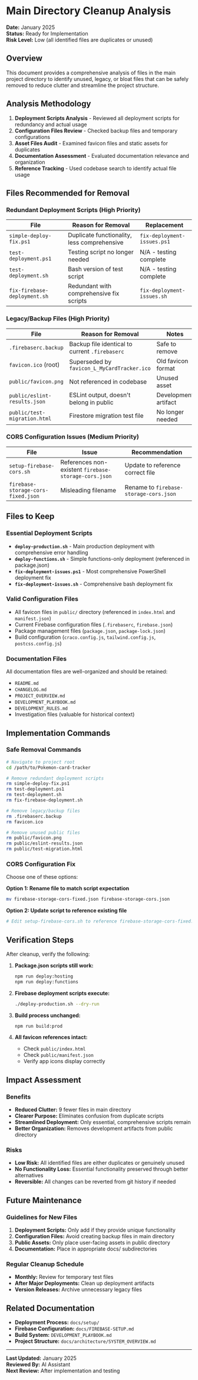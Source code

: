 # Main Directory Cleanup Analysis

**Date:** January 2025  
**Status:** Ready for Implementation  
**Risk Level:** Low (all identified files are duplicates or unused)

## Overview

This document provides a comprehensive analysis of files in the main project directory to identify unused, legacy, or bloat files that can be safely removed to reduce clutter and streamline the project structure.

## Analysis Methodology

1. **Deployment Scripts Analysis** - Reviewed all deployment scripts for redundancy and actual usage
2. **Configuration Files Review** - Checked backup files and temporary configurations
3. **Asset Files Audit** - Examined favicon files and static assets for duplicates
4. **Documentation Assessment** - Evaluated documentation relevance and organization
5. **Reference Tracking** - Used codebase search to identify actual file usage

## Files Recommended for Removal

### Redundant Deployment Scripts (High Priority)

| File | Reason for Removal | Replacement |
|------|-------------------|-------------|
| `simple-deploy-fix.ps1` | Duplicate functionality, less comprehensive | `fix-deployment-issues.ps1` |
| `test-deployment.ps1` | Testing script no longer needed | N/A - testing complete |
| `test-deployment.sh` | Bash version of test script | N/A - testing complete |
| `fix-firebase-deployment.sh` | Redundant with comprehensive fix scripts | `fix-deployment-issues.sh` |

### Legacy/Backup Files (High Priority)

| File | Reason for Removal | Notes |
|------|-------------------|-------|
| `.firebaserc.backup` | Backup file identical to current `.firebaserc` | Safe to remove |
| `favicon.ico` (root) | Superseded by `favicon_L_MyCardTracker.ico` | Old favicon format |
| `public/favicon.png` | Not referenced in codebase | Unused asset |
| `public/eslint-results.json` | ESLint output, doesn't belong in public | Development artifact |
| `public/test-migration.html` | Firestore migration test file | No longer needed |

### CORS Configuration Issues (Medium Priority)

| File | Issue | Recommendation |
|------|-------|----------------|
| `setup-firebase-cors.sh` | References non-existent `firebase-storage-cors.json` | Update to reference correct file |
| `firebase-storage-cors-fixed.json` | Misleading filename | Rename to `firebase-storage-cors.json` |

## Files to Keep

### Essential Deployment Scripts

- **`deploy-production.sh`** - Main production deployment with comprehensive error handling
- **`deploy-functions.sh`** - Simple functions-only deployment (referenced in package.json)
- **`fix-deployment-issues.ps1`** - Most comprehensive PowerShell deployment fix
- **`fix-deployment-issues.sh`** - Comprehensive bash deployment fix

### Valid Configuration Files

- All favicon files in `public/` directory (referenced in `index.html` and `manifest.json`)
- Current Firebase configuration files (`.firebaserc`, `firebase.json`)
- Package management files (`package.json`, `package-lock.json`)
- Build configuration (`craco.config.js`, `tailwind.config.js`, `postcss.config.js`)

### Documentation Files

All documentation files are well-organized and should be retained:
- `README.md`
- `CHANGELOG.md`
- `PROJECT_OVERVIEW.md`
- `DEVELOPMENT_PLAYBOOK.md`
- `DEVELOPMENT_RULES.md`
- Investigation files (valuable for historical context)

## Implementation Commands

### Safe Removal Commands

```bash
# Navigate to project root
cd /path/to/Pokemon-card-tracker

# Remove redundant deployment scripts
rm simple-deploy-fix.ps1
rm test-deployment.ps1
rm test-deployment.sh
rm fix-firebase-deployment.sh

# Remove legacy/backup files
rm .firebaserc.backup
rm favicon.ico

# Remove unused public files
rm public/favicon.png
rm public/eslint-results.json
rm public/test-migration.html
```

### CORS Configuration Fix

Choose one of these options:

**Option 1: Rename file to match script expectation**
```bash
mv firebase-storage-cors-fixed.json firebase-storage-cors.json
```

**Option 2: Update script to reference existing file**
```bash
# Edit setup-firebase-cors.sh to reference firebase-storage-cors-fixed.json
```

## Verification Steps

After cleanup, verify the following:

1. **Package.json scripts still work:**
   ```bash
   npm run deploy:hosting
   npm run deploy:functions
   ```

2. **Firebase deployment scripts execute:**
   ```bash
   ./deploy-production.sh --dry-run
   ```

3. **Build process unchanged:**
   ```bash
   npm run build:prod
   ```

4. **All favicon references intact:**
   - Check `public/index.html`
   - Check `public/manifest.json`
   - Verify app icons display correctly

## Impact Assessment

### Benefits
- **Reduced Clutter:** 9 fewer files in main directory
- **Clearer Purpose:** Eliminates confusion from duplicate scripts
- **Streamlined Deployment:** Only essential, comprehensive scripts remain
- **Better Organization:** Removes development artifacts from public directory

### Risks
- **Low Risk:** All identified files are either duplicates or genuinely unused
- **No Functionality Loss:** Essential functionality preserved through better alternatives
- **Reversible:** All changes can be reverted from git history if needed

## Future Maintenance

### Guidelines for New Files
1. **Deployment Scripts:** Only add if they provide unique functionality
2. **Configuration Files:** Avoid creating backup files in main directory
3. **Public Assets:** Only place user-facing assets in public directory
4. **Documentation:** Place in appropriate docs/ subdirectories

### Regular Cleanup Schedule
- **Monthly:** Review for temporary test files
- **After Major Deployments:** Clean up deployment artifacts
- **Version Releases:** Archive unnecessary legacy files

## Related Documentation

- **Deployment Process:** `docs/setup/`
- **Firebase Configuration:** `docs/FIREBASE-SETUP.md`
- **Build System:** `DEVELOPMENT_PLAYBOOK.md`
- **Project Structure:** `docs/architecture/SYSTEM_OVERVIEW.md`

---

**Last Updated:** January 2025  
**Reviewed By:** AI Assistant  
**Next Review:** After implementation and testing